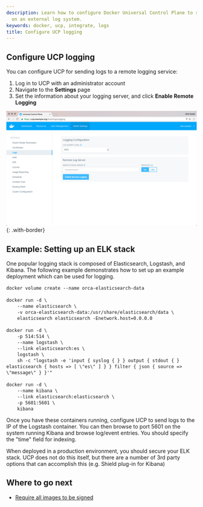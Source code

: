 ```yaml
---
description: Learn how to configure Docker Universal Control Plane to store your logs
  on an external log system.
keywords: docker, ucp, integrate, logs
title: Configure UCP logging
---
```


## Configure UCP logging

You can configure UCP for sending logs to a remote logging service:

1. Log in to UCP with an administrator account
2. Navigate to the **Settings** page
3. Set the information about your logging server, and click
**Enable Remote Logging**

![](../../images/configure-logs-1.png){: .with-border}

## Example: Setting up an ELK stack

One popular logging stack is composed of Elasticsearch, Logstash, and
Kibana. The following example demonstrates how to set up an example
deployment which can be used for logging.

```none
docker volume create --name orca-elasticsearch-data

docker run -d \
    --name elasticsearch \
    -v orca-elasticsearch-data:/usr/share/elasticsearch/data \
    elasticsearch elasticsearch -Enetwork.host=0.0.0.0

docker run -d \
    -p 514:514 \
    --name logstash \
    --link elasticsearch:es \
    logstash \
    sh -c "logstash -e 'input { syslog { } } output { stdout { } elasticsearch { hosts => [ \"es\" ] } } filter { json { source => \"message\" } }'"

docker run -d \
    --name kibana \
    --link elasticsearch:elasticsearch \
    -p 5601:5601 \
    kibana
```

Once you have these containers running, configure UCP to send logs to
the IP of the Logstash container. You can then browse to port 5601 on the system
running Kibana and browse log/event entries. You should specify the "time"
field for indexing.

When deployed in a production environment, you should secure your ELK
stack. UCP does not do this itself, but there are a number of 3rd party
options that can accomplish this (e.g. Shield plug-in for Kibana)

## Where to go next

* [Require all images to be signed](restrict-services-to-worker-nodes.md)
